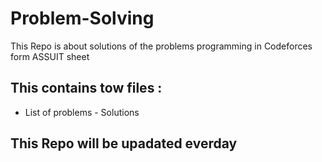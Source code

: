 # Problem-Solving
This Repo is about solutions of the problems programming in Codeforces form ASSUIT sheet
## This contains tow files :
- List of problems  - Solutions
## This Repo will be upadated everday